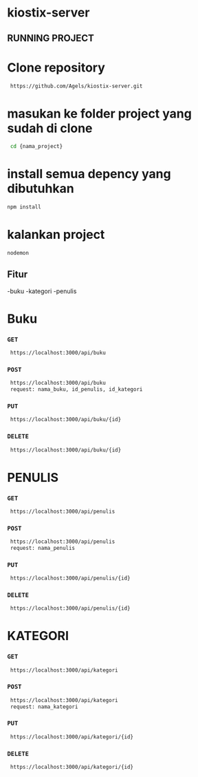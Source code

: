# kiostix-server
## RUNNING PROJECT

# Clone repository
```bash
 https://github.com/Agels/kiostix-server.git
```
# masukan ke folder project yang sudah di clone
```bash
 cd {nama_project}
```
# install semua depency yang dibutuhkan
```bash
npm install 
```
# kalankan project
```bash
nodemon
```

## Fitur 
-buku
-kategori
-penulis

# Buku
### `GET`
```bash
 https://localhost:3000/api/buku
```
### `POST`
```bash
 https://localhost:3000/api/buku
 request: nama_buku, id_penulis, id_kategori
```

### `PUT`
```bash
 https://localhost:3000/api/buku/{id}
```
### `DELETE`
```bash
 https://localhost:3000/api/buku/{id}
```

# PENULIS
### `GET`
```bash
 https://localhost:3000/api/penulis
```
### `POST`
```bash
 https://localhost:3000/api/penulis
 request: nama_penulis
```
### `PUT`
```bash
 https://localhost:3000/api/penulis/{id}
```
### `DELETE`
```bash
 https://localhost:3000/api/penulis/{id}
```

# KATEGORI
### `GET`
```bash
 https://localhost:3000/api/kategori
```
### `POST`
```bash
 https://localhost:3000/api/kategori
 request: nama_kategori
```
### `PUT`
```bash
 https://localhost:3000/api/kategori/{id}
```
### `DELETE`
```bash
 https://localhost:3000/api/kategori/{id}
```
